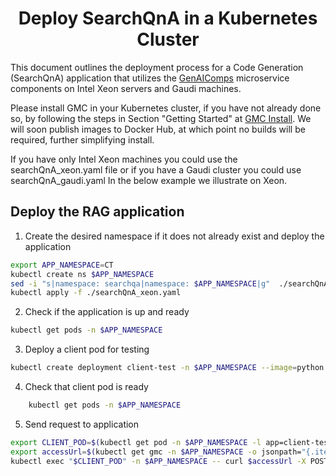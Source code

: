 <h1 align="center" id="title">Deploy SearchQnA in a Kubernetes Cluster</h1>

This document outlines the deployment process for a Code Generation (SearchQnA) application that utilizes the [GenAIComps](https://github.com/opea-project/GenAIComps.git) microservice components on Intel Xeon servers and Gaudi machines.

Please install GMC in your Kubernetes cluster, if you have not already done so, by following the steps in Section "Getting Started" at [GMC Install](https://github.com/opea-project/GenAIInfra/tree/main/microservices-connector#readme). We will soon publish images to Docker Hub, at which point no builds will be required, further simplifying install.

If you have only Intel Xeon machines you could use the searchQnA_xeon.yaml file or if you have a Gaudi cluster you could use searchQnA_gaudi.yaml
In the below example we illustrate on Xeon.

## Deploy the RAG application

1. Create the desired namespace if it does not already exist and deploy the application
```bash
export APP_NAMESPACE=CT
kubectl create ns $APP_NAMESPACE
sed -i "s|namespace: searchqa|namespace: $APP_NAMESPACE|g"  ./searchQnA_xeon.yaml
kubectl apply -f ./searchQnA_xeon.yaml
```

2. Check if the application is up and ready
```bash
kubectl get pods -n $APP_NAMESPACE
```

3. Deploy a client pod for testing
```bash
kubectl create deployment client-test -n $APP_NAMESPACE --image=python:3.8.13 -- sleep infinity
```

4. Check that client pod is ready
```bash
    kubectl get pods -n $APP_NAMESPACE
```

5. Send request to application
```bash
export CLIENT_POD=$(kubectl get pod -n $APP_NAMESPACE -l app=client-test -o jsonpath={.items..metadata.name})
export accessUrl=$(kubectl get gmc -n $APP_NAMESPACE -o jsonpath="{.items[?(@.metadata.name=='searchqa')].status.accessUrl}")
kubectl exec "$CLIENT_POD" -n $APP_NAMESPACE -- curl $accessUrl -X POST -d '{"text":"What is the latest news? Give me also the source link."}' -H 'Content-Type: application/json' > $LOG_PATH/gmc_searchqa.log
```
